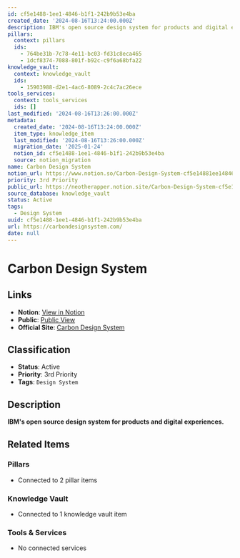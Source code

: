 ```yaml
---
id: cf5e1488-1ee1-4846-b1f1-242b9b53e4ba
created_date: '2024-08-16T13:24:00.000Z'
description: IBM's open source design system for products and digital experiences.
pillars:
  context: pillars
  ids: 
    - 764be31b-7c78-4e11-bc03-fd31c8eca465
    - 1dcf8374-7088-801f-b92c-c9f6a68bfa22
knowledge_vault:
  context: knowledge_vault
  ids:
    - 15903988-d2e1-4ac6-8089-2c4c7ac26ece
tools_services:
  context: tools_services
  ids: []
last_modified: '2024-08-16T13:26:00.000Z'
metadata:
  created_date: '2024-08-16T13:24:00.000Z'
  item_type: knowledge_item
  last_modified: '2024-08-16T13:26:00.000Z'
  migration_date: '2025-01-24'
  notion_id: cf5e1488-1ee1-4846-b1f1-242b9b53e4ba
  source: notion_migration
name: Carbon Design System
notion_url: https://www.notion.so/Carbon-Design-System-cf5e14881ee14846b1f1242b9b53e4ba
priority: 3rd Priority
public_url: https://neotherapper.notion.site/Carbon-Design-System-cf5e14881ee14846b1f1242b9b53e4ba
source_database: knowledge_vault
status: Active
tags: 
  - Design System
uuid: cf5e1488-1ee1-4846-b1f1-242b9b53e4ba
url: https://carbondesignsystem.com/
date: null
---
```


# Carbon Design System

## Links
- **Notion**: [View in Notion](https://www.notion.so/Carbon-Design-System-cf5e14881ee14846b1f1242b9b53e4ba)
- **Public**: [Public View](https://neotherapper.notion.site/Carbon-Design-System-cf5e14881ee14846b1f1242b9b53e4ba)
- **Official Site**: [Carbon Design System](https://carbondesignsystem.com/)

## Classification
- **Status**: Active
- **Priority**: 3rd Priority
- **Tags**: `Design System`

## Description
**IBM's open source design system for products and digital experiences.**

## Related Items

### Pillars
- Connected to 2 pillar items

### Knowledge Vault
- Connected to 1 knowledge vault item

### Tools & Services
- No connected services